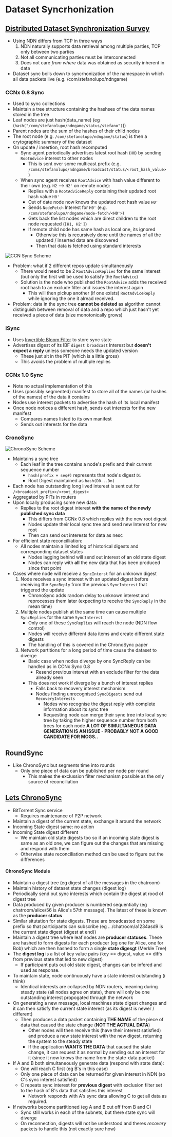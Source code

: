 # Dataset Syncrhonization


## [Distributed Dataset Synchronization Survey](https://named-data.net/wp-content/uploads/2017/05/ndn-0053-1-sync-survey.pdf)
- Using NDN differs from TCP in three ways
	1. NDN naturally supports data retrieval among multiple parties, TCP only between two parties
	2. Not all communicating parties must be interconnected
	3. Does not care _from where_ data was obtained as security inherent in data
- Dataset sync boils down to syncrhonization of the namespace in which all data packets live (e.g. /com/stefanolupo/ndngame)
### CCNx 0.8 Sync
- Used to sync collections
- Maintain a tree structure containing the hashses of the data names stored in the tree
- Leaf nodes are just hash(data_name) (eg (`hash("/com/stefanolupo/ndngame/status/stefano")`))
- Parent nodes are the sum of the hashes of their child nodes
- The root node (e.g. `/com/stefanolupo/ndngame/status`) is then a crytographic summary of the dataset
- On update / insertion, root hash recomputed
	- Sync agent periodically advertises latest root hash (`H0`) by sending `RootAdvice` interest to other nodes
		- This is sent over some multicast prefix (e.g. `/coms/stefanolupo/ndngame/broadcast/status/<root_hash_value>`)
	- When sync agent receives `RootAdvice` with hash value different to their own (e.g. `H2` --> `H2'` on remote node):
		- Replies with a `RootAdviceReply` containing their updated root hash value `H0'`
		- Out of date node now knows the updated root hash value `H0'`
		- Sends `NodeFetch` Interest for `H0'` (e.g. `/com/stefanolupo/ndngame/node-fetch/<H0'>`)
		- Gets back the list nodes which are direct children to the root node requested (`[H1, H2']`)
		- If remote child node has same hash as local one, its ignored
			- Otherwise this is recursively done until the names of all the updated / inserted data are discovered
			- Then that data is fetched using standard interests

![CCN Sync Scheme](./img/dataset-sync/CCNx_sync_scheme.png)
- Problem: what if 2 different repos update simultaneously
	- There would need to be 2 `RootAdviceReplies` for the same interest (but only the first will be used to satisfy the `RootAdvice`)
	- Solution is the node who published the `RootAdvice` adds the received root hash to an exclude filter and issues the interest again
		- This will then pickup another (if one exists) `RootAdviceReply` while ignoring the one it alread received.
- Problem: data in the sync tree **cannot be deleted** as algorithm cannot distinguish between removal of data and a repo which just hasn't yet received a piece of data (size monotonically grows)

### iSync
- Uses [Invertible Bloom Filter]("misc.md") to store sync state
- Advertises digest of its IBF `digest broadcast` Interest but **doesn't expect a reply** unless someone needs the updated version
	- These just sit in the PIT (which is a little gross)
	- This avoids the problem of multiple replies

### CCNx 1.0 Sync
- Note no actual implementation of this
- Uses (possibly segmented) manifest to store all of the names (or hashes of the names) of the data it contains
- Nodes use interest packets to advertise the hash of its local manifest
- Once node notices a different hash, sends out interests for the new manifest
	- Compares names listed to its own manifest
	- Sends out interests for the data

### CronoSync
![ChronoSync Scheme](./img/dataset-sync/ChronoSync_scheme)
- Maintains a sync tree 
	- Each leaf in the tree contains a node's prefix and their current sequence number
		- `hash(prefix + seq#)` represents that node's digest `Di`
		- Root Digest maintained as `hash(D0...Dn)`
- Each node has outstanding long lived interest is sent out for `/<broadcast_prefix>/<root_digest>`
- Aggregated by PITs in routers
- Upon locally producing some new data:
	- Replies to the root digest interest **with the name of the newly published sync data**
		- This differs from CCNx 0.8 which replies with the new root digest
		- Nodes update their local sync tree and send new Interest for new root
		- Then can send out interests for data as nesc
- For efficient state reconcilliation:
	- All nodes maintain a limited log of historical digests and corresponding dataset states
		- Nodes lagging behind will send out interest of an old state digest
		- Nodes can reply with **all** the new data that has been produced since that point
- Cases where node will receive a `SyncInterst` for an unknown digest
	1. Node receives a sync interest with an updated digest before receiving the `SyncReply` from the previous `SyncInterest` that triggered the update
		- ChronoSync adds random delay to unknown interest and reprocesses them later (expecting to receive the `SyncReply` in the mean time)
	2. Multiple nodes publish at the same time can cause multiple `SyncReplies` for the same `SyncInterest`
		- Only one of these `SyncReplies` will reach the node (NDN flow control)
		- Nodes will receive different data items and create different state digests
		- The handling of this is covered in the ChronoSync paper
	3. Network partitions for a long period of time cause the dataset to diverge
		- Basic case when nodes diverge by one SyncReply can be handled as in CCNx Sync 0.8
			- Resend previous interest with an exclude filter for the data already seen
		- This does not work if diverge by a bunch of interest replies
			- Falls back to recovery interest mechanism
			- Nodes finding unrecognised `SyncDigests` send out `RecoveryInterests`
				- Nodes who recognise the digest reply with complete information about its sync tree
				- Requesting node can merge their sync tree into local sync tree by taking the higher sequence number from both trees for each node 
**A LOT OF SIMULTANEOUS DATA GENERATION IS AN ISSUE - PROBABLY NOT A GOOD CANDIDATE FOR MOGS..**

## RoundSync
- Like ChronoSync but segments time into rounds
	- Only one piece of data can be published per node per round
		- This makes the exclussion filter mechanism possible as the only source of reconciliation


## [Lets ChronoSync](http://citeseerx.ist.psu.edu/viewdoc/download?doi=10.1.1.705.8908&rep=rep1&type=pdf)
- BitTorrent Sync service
	- Requires maintenance of P2P network
- Maintain a digest of the current state, exchange it around the network
- Incoming State digest same: no action
- Incoming State digest different
	- We maintain old state digests too so if an incoming state digest is same as an old one, we can figure out the changes that are missing and respond with them
	- Otherwise state reconciliation method can be used to figure out the differences
#### ChronoSync Module
- Maintain a digest tree (eg digest of all the messages in the chatroom)
- Maintain history of dataset state changes (digest log)
- Periodically send out sync interests which contain the digest at rood of digest tree
- Data produced by given producer is numbered sequentially (eg chatroom/alice/56 is Alice's 57th message). The latest of these is known as the **producer status**
- Similar situtation for state digests. These are broadcasted on some prefix so that participants can subscribe (eg .../chatroom/a1234asd9 is the current state digest (digest at end))
- Maintain a digest tree where leaf nodes are **producer statuses**. These are hashed to form digests for each producer (eg one for Alice, one for Bob) which are then hashed to form a single **state digesgt** (Merkle Tree)
- The **digest log** is a list of key value pairs (key == digest, value == diffs from previous state that led to new digest)
	- If participant puts out old state digest, changes can be infered and used as response.
- To maintain state, node continuously have a state interest outstanding (i think)
	- Identical interests are collapsed by NDN routers, meaning during steady state (all nodes agree on state), there will only be one outstanding interest propogated through the network
- On generating a new message, local machines state digest changes and it can then satisfy the current state interest (as its digest is newer / different)
	- Then produces a data packet containing **THE NAME** of the piece of data that caused the state change (**NOT THE ACTUAL DATA**)
		- Other nodes will then receive this (have their interest satisfied) and produce a new state interest with the new digest, returning the system to the steady state
		- If the application **WANTS THE DATA** that caused the state change, it can request it as normal by sending out an interest for it (since it now knows the name from the state-data packet)
- If A and B both simultaneously generate data (respond with state data):
	- One will reach C first (eg B's in this case)
	- Only one piece of data can be returned for given interest in NDN (so C's sync interest satisfied)
	- C repeats sync interest for **previous digest** with exclusion filter set to the hash of B's data that satisfies this interest
		- Network responds with A's sync data allowing C to get all data as required.
- If networks become partitioned (eg A and B cut off from B and C)
	- Sync still works in each of the subnets, but there state sync will diverge
	- On reconnection, digests will not be understood and theres _recovery_ packets to handle this (not exactly sure how)


